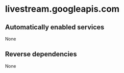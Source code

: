 # livestream.googleapis.com

## Automatically enabled services

None

## Reverse dependencies

None
